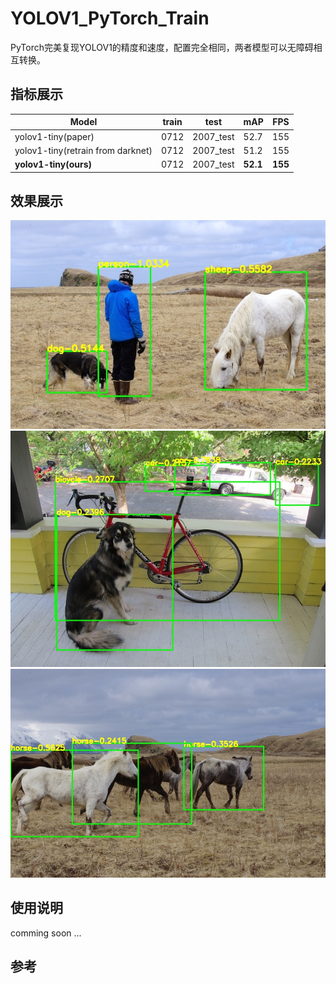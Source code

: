 # YOLOV1_PyTorch_Train
PyTorch完美复现YOLOV1的精度和速度，配置完全相同，两者模型可以无障碍相互转换。

## 指标展示
|Model| train | test | mAP | FPS |
|-----|------|------|-----|-----|
|yolov1-tiny(paper) | 0712 |	2007_test |	52.7 |	155 |
|yolov1-tiny(retrain from darknet) | 0712 |	2007_test |	51.2 |	155 |
|**yolov1-tiny(ours)** | 0712 |	2007_test |	**52.1** |	**155** |

## 效果展示
![](assets/result1.jpg)  
![](assets/result2.jpg)  
![](assets/result3.jpg)  

## 使用说明
comming soon ...

## 参考

